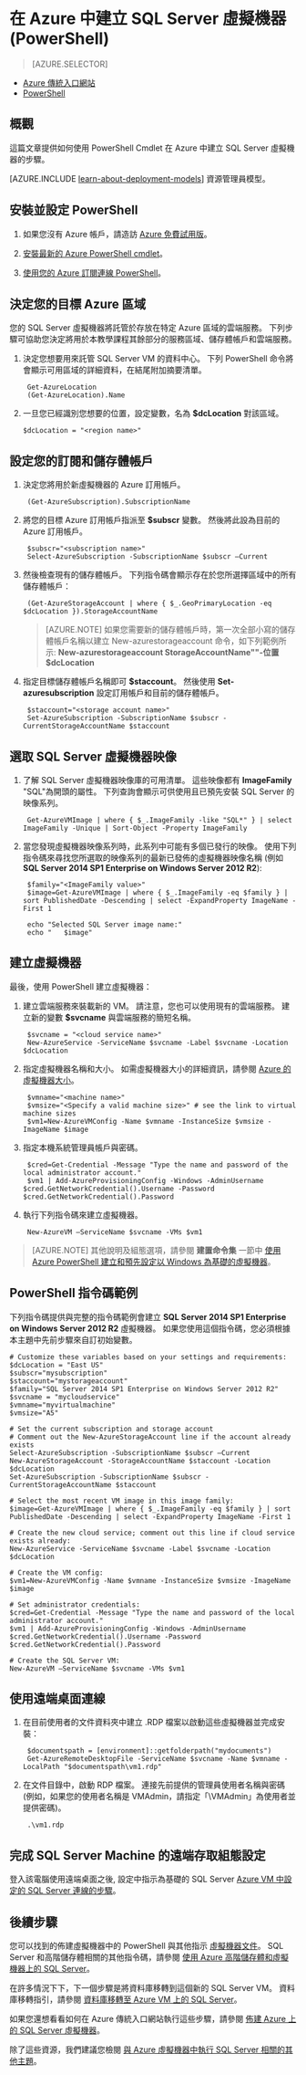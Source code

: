 <properties 
    pageTitle="以 PowerShell 建立 SQL Server 虛擬機器 | Microsoft Azure"
    description="提供使用 SQL Server 虛擬機器資源庫映像建立 Azure VM 的步驟和 PowerShell 指令碼。"
    services="virtual-machines"
    documentationCenter="na"
    authors="rothja"
    manager="jeffreyg"
    editor="monicar" 
    tags="azure-service-management"
     />
<tags 
    ms.service="virtual-machines"
    ms.devlang="na"
    ms.topic="article"
    ms.tgt_pltfrm="vm-windows-sql-server"
    ms.workload="infrastructure-services"
    ms.date="08/26/2015"
    ms.author="jroth" />

# 在 Azure 中建立 SQL Server 虛擬機器 (PowerShell)

> [AZURE.SELECTOR]
- [Azure 傳統入口網站](virtual-machines-provision-sql-server.md)
- [PowerShell](virtual-machines-sql-server-create-vm-with-powershell.md)

## 概觀

這篇文章提供如何使用 PowerShell Cmdlet 在 Azure 中建立 SQL Server 虛擬機器的步驟。

[AZURE.INCLUDE [learn-about-deployment-models](../../includes/learn-about-deployment-models-classic-include.md)] 資源管理員模型。


## 安裝並設定 PowerShell

1. 如果您沒有 Azure 帳戶，請造訪 [Azure 免費試用版](https://azure.microsoft.com/pricing/free-trial/)。 
 
2. [安裝最新的 Azure PowerShell cmdlet](../powershell-install-configure.md/#how-to-install-azure-powershell)。

3. [使用您的 Azure 訂閱連線 PowerShell](../powershell-install-configure.md/#how-to-connect-to-your-subscription)。

## 決定您的目標 Azure 區域

您的 SQL Server 虛擬機器將託管於存放在特定 Azure 區域的雲端服務。 下列步驟可協助您決定將用於本教學課程其餘部分的服務區域、儲存體帳戶和雲端服務。

1. 決定您想要用來託管 SQL Server VM 的資料中心。 下列 PowerShell 命令將會顯示可用區域的詳細資料，在結尾附加摘要清單。

        Get-AzureLocation
        (Get-AzureLocation).Name

2.  一旦您已經識別您想要的位置，設定變數，名為 **$dcLocation** 對該區域。

        $dcLocation = "<region name>"

## 設定您的訂閱和儲存體帳戶

1. 決定您將用於新虛擬機器的 Azure 訂用帳戶。

        (Get-AzureSubscription).SubscriptionName

1. 將您的目標 Azure 訂用帳戶指派至 **$subscr** 變數。 然後將此設為目前的 Azure 訂用帳戶。 

        $subscr="<subscription name>"
        Select-AzureSubscription -SubscriptionName $subscr –Current

1. 然後檢查現有的儲存體帳戶。 下列指令碼會顯示存在於您所選擇區域中的所有儲存體帳戶：

        (Get-AzureStorageAccount | where { $_.GeoPrimaryLocation -eq $dcLocation }).StorageAccountName

    >[AZURE.NOTE] 如果您需要新的儲存體帳戶時，第一次全部小寫的儲存體帳戶名稱以建立 New-azurestorageaccount 命令，如下列範例所示: **New-azurestorageaccount StorageAccountName"<storage account name>"-位置 $dcLocation**

1. 指定目標儲存體帳戶名稱即可 **$staccount**。 然後使用 **Set-azuresubscription** 設定訂用帳戶和目前的儲存體帳戶。

        $staccount="<storage account name>"
        Set-AzureSubscription -SubscriptionName $subscr -CurrentStorageAccountName $staccount

## 選取 SQL Server 虛擬機器映像

1. 了解 SQL Server 虛擬機器映像庫的可用清單。 這些映像都有 **ImageFamily** "SQL"為開頭的屬性。 下列查詢會顯示可供使用且已預先安裝 SQL Server 的映像系列。

        Get-AzureVMImage | where { $_.ImageFamily -like "SQL*" } | select ImageFamily -Unique | Sort-Object -Property ImageFamily

1. 當您發現虛擬機器映像系列時，此系列中可能有多個已發行的映像。 使用下列指令碼來尋找您所選取的映像系列的最新已發佈的虛擬機器映像名稱 (例如 **SQL Server 2014 SP1 Enterprise on Windows Server 2012 R2**):

        $family="<ImageFamily value>"
        $image=Get-AzureVMImage | where { $_.ImageFamily -eq $family } | sort PublishedDate -Descending | select -ExpandProperty ImageName -First 1

        echo "Selected SQL Server image name:"
        echo "   $image"

## 建立虛擬機器

最後，使用 PowerShell 建立虛擬機器：

1. 建立雲端服務來裝載新的 VM。 請注意，您也可以使用現有的雲端服務。 建立新的變數 **$svcname** 與雲端服務的簡短名稱。

        $svcname = "<cloud service name>"
        New-AzureService -ServiceName $svcname -Label $svcname -Location $dcLocation

2. 指定虛擬機器名稱和大小。 如需虛擬機器大小的詳細資訊，請參閱 [Azure 的虛擬機器大小](virtual-machines-size-specs.md)。

        $vmname="<machine name>"
        $vmsize="<Specify a valid machine size>" # see the link to virtual machine sizes
        $vm1=New-AzureVMConfig -Name $vmname -InstanceSize $vmsize -ImageName $image

3. 指定本機系統管理員帳戶與密碼。

        $cred=Get-Credential -Message "Type the name and password of the local administrator account."
        $vm1 | Add-AzureProvisioningConfig -Windows -AdminUsername $cred.GetNetworkCredential().Username -Password $cred.GetNetworkCredential().Password

4. 執行下列指令碼來建立虛擬機器。

        New-AzureVM –ServiceName $svcname -VMs $vm1

>[AZURE.NOTE] 其他說明及組態選項，請參閱 **建置命令集** 一節中 [使用 Azure PowerShell 建立和預先設定以 Windows 為基礎的虛擬機器](virtual-machines-ps-create-preconfigure-windows-vms.md)。

## PowerShell 指令碼範例

下列指令碼提供與完整的指令碼範例會建立 **SQL Server 2014 SP1 Enterprise on Windows Server 2012 R2** 虛擬機器。 如果您使用這個指令碼，您必須根據本主題中先前步驟來自訂初始變數。

    # Customize these variables based on your settings and requirements:
    $dcLocation = "East US"
    $subscr="mysubscription"
    $staccount="mystorageaccount"
    $family="SQL Server 2014 SP1 Enterprise on Windows Server 2012 R2"
    $svcname = "mycloudservice"
    $vmname="myvirtualmachine"
    $vmsize="A5" 
    
    # Set the current subscription and storage account
    # Comment out the New-AzureStorageAccount line if the account already exists
    Select-AzureSubscription -SubscriptionName $subscr –Current
    New-AzureStorageAccount -StorageAccountName $staccount -Location $dcLocation
    Set-AzureSubscription -SubscriptionName $subscr -CurrentStorageAccountName $staccount
    
    # Select the most recent VM image in this image family:
    $image=Get-AzureVMImage | where { $_.ImageFamily -eq $family } | sort PublishedDate -Descending | select -ExpandProperty ImageName -First 1
    
    # Create the new cloud service; comment out this line if cloud service exists already:
    New-AzureService -ServiceName $svcname -Label $svcname -Location $dcLocation
    
    # Create the VM config:
    $vm1=New-AzureVMConfig -Name $vmname -InstanceSize $vmsize -ImageName $image
    
    # Set administrator credentials:
    $cred=Get-Credential -Message "Type the name and password of the local administrator account."
    $vm1 | Add-AzureProvisioningConfig -Windows -AdminUsername $cred.GetNetworkCredential().Username -Password $cred.GetNetworkCredential().Password
    
    # Create the SQL Server VM:
    New-AzureVM –ServiceName $svcname -VMs $vm1
     

## 使用遠端桌面連線

1. 在目前使用者的文件資料夾中建立 .RDP 檔案以啟動這些虛擬機器並完成安裝：

        $documentspath = [environment]::getfolderpath("mydocuments")
        Get-AzureRemoteDesktopFile -ServiceName $svcname -Name $vmname -LocalPath "$documentspath\vm1.rdp"

1. 在文件目錄中，啟動 RDP 檔案。 連接先前提供的管理員使用者名稱與密碼 (例如，如果您的使用者名稱是 VMAdmin，請指定「\VMAdmin」為使用者並提供密碼)。

        .\vm1.rdp

## 完成 SQL Server Machine 的遠端存取組態設定

登入該電腦使用遠端桌面之後, 設定中指示為基礎的 SQL Server [Azure VM 中設定的 SQL Server 連線的步驟](virtual-machines-sql-server-connectivity.md#steps-for-configuring-sql-server-connectivity-in-an-azure-vm)。

## 後續步驟

您可以找到的佈建虛擬機器中的 PowerShell 與其他指示 [虛擬機器文件](virtual-machines-ps-create-preconfigure-windows-vms.md)。 SQL Server 和高階儲存體相關的其他指令碼，請參閱 [使用 Azure 高階儲存體和虛擬機器上的 SQL Server](virtual-machines-sql-server-use-premium-storage.md)。

在許多情況下下，下一個步驟是將資料庫移轉到這個新的 SQL Server VM。 資料庫移轉指引，請參閱 [資料庫移轉至 Azure VM 上的 SQL Server](virtual-machines-migrate-onpremises-database.md)。

如果您還想看看如何在 Azure 傳統入口網站執行這些步驟，請參閱 [佈建 Azure 上的 SQL Server 虛擬機器](virtual-machines-provision-sql-server.md)。

除了這些資源，我們建議您檢閱 [與 Azure 虛擬機器中執行 SQL Server 相關的其他主題](virtual-machines-sql-server-infrastructure-services.md)。

